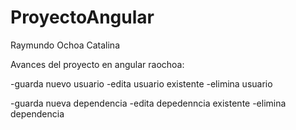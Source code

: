 # ProyectoAngular
Raymundo Ochoa Catalina

Avances del proyecto en angular raochoa:

-guarda nuevo usuario
-edita usuario existente
-elimina usuario

-guarda nueva dependencia
-edita depedenncia existente
-elimina dependencia

